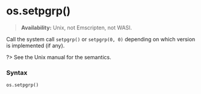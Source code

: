 # os.setpgrp()

> **Availability:** Unix, not Emscripten, not WASI.

Call the system call `setpgrp()` or `setpgrp(0, 0)` depending on which version is implemented (if any).

?> See the Unix manual for the semantics.

### Syntax

```python
os.setpgrp()
```